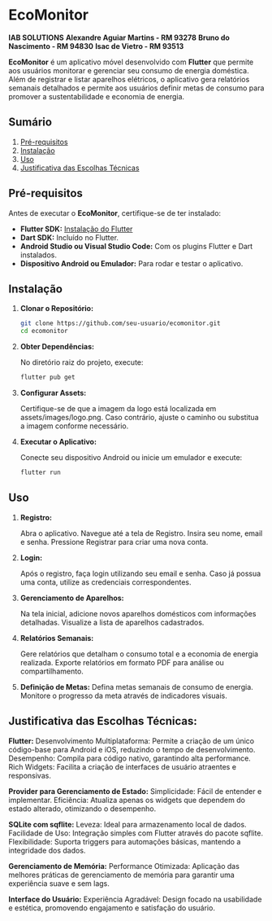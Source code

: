 # EcoMonitor
**IAB SOLUTIONS**
**Alexandre Aguiar Martins - RM 93278**
**Bruno do Nascimento - RM 94830**
**Isac de Vietro - RM 93513**

**EcoMonitor** é um aplicativo móvel desenvolvido com **Flutter** que permite aos usuários monitorar e gerenciar seu consumo de energia doméstica. Além de registrar e listar aparelhos elétricos, o aplicativo gera relatórios semanais detalhados e permite aos usuários definir metas de consumo para promover a sustentabilidade e economia de energia.

## Sumário

1. [Pré-requisitos](#pré-requisitos)
2. [Instalação](#instalação)
3. [Uso](#uso)
4. [Justificativa das Escolhas Técnicas](#justificativa-das-escolhas-técnicas)

## Pré-requisitos

Antes de executar o **EcoMonitor**, certifique-se de ter instalado:

- **Flutter SDK:** [Instalação do Flutter](https://flutter.dev/docs/get-started/install)
- **Dart SDK:** Incluído no Flutter.
- **Android Studio ou Visual Studio Code:** Com os plugins Flutter e Dart instalados.
- **Dispositivo Android ou Emulador:** Para rodar e testar o aplicativo.

## Instalação

1. **Clonar o Repositório:**

   ```bash
   git clone https://github.com/seu-usuario/ecomonitor.git
   cd ecomonitor
   ```
2. **Obter Dependências:**

    No diretório raiz do projeto, execute:

    ```bash
    flutter pub get
    ```
3. **Configurar Assets:**

    Certifique-se de que a imagem da logo está localizada em assets/images/logo.png. Caso contrário, ajuste o caminho ou substitua a imagem conforme necessário.

4. **Executar o Aplicativo:**

    Conecte seu dispositivo Android ou inicie um emulador e execute:

    ```bash
    flutter run
    ```
## Uso
1. **Registro:**

    Abra o aplicativo.
    Navegue até a tela de Registro.
    Insira seu nome, email e senha.
    Pressione Registrar para criar uma nova conta.
2. **Login:**

    Após o registro, faça login utilizando seu email e senha.
    Caso já possua uma conta, utilize as credenciais correspondentes.
3. **Gerenciamento de Aparelhos:**

    Na tela inicial, adicione novos aparelhos domésticos com informações detalhadas.
    Visualize a lista de aparelhos cadastrados.
4. **Relatórios Semanais:**

    Gere relatórios que detalham o consumo total e a economia de energia realizada.
    Exporte relatórios em formato PDF para análise ou compartilhamento.
5. **Definição de Metas:**
    Defina metas semanais de consumo de energia.
    Monitore o progresso da meta através de indicadores visuais.

## Justificativa das Escolhas Técnicas:
**Flutter:**
Desenvolvimento Multiplataforma: Permite a criação de um único código-base para Android e iOS, reduzindo o tempo de desenvolvimento.
Desempenho: Compila para código nativo, garantindo alta performance.
Rich Widgets: Facilita a criação de interfaces de usuário atraentes e responsivas.

**Provider para Gerenciamento de Estado:**
Simplicidade: Fácil de entender e implementar.
Eficiência: Atualiza apenas os widgets que dependem do estado alterado, otimizando o desempenho.

**SQLite com sqflite:**
Leveza: Ideal para armazenamento local de dados.
Facilidade de Uso: Integração simples com Flutter através do pacote sqflite.
Flexibilidade: Suporta triggers para automações básicas, mantendo a integridade dos dados.

**Gerenciamento de Memória:**
Performance Otimizada: Aplicação das melhores práticas de gerenciamento de memória para garantir uma experiência suave e sem lags.

**Interface do Usuário:**
Experiência Agradável: Design focado na usabilidade e estética, promovendo engajamento e satisfação do usuário.
